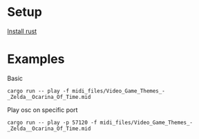 # Setup
[Install rust](https://www.rust-lang.org/tools/install)

# Examples

Basic
```
cargo run -- play -f midi_files/Video_Game_Themes_-_Zelda__Ocarina_Of_Time.mid
```

Play osc on specific port
```
cargo run -- play -p 57120 -f midi_files/Video_Game_Themes_-_Zelda__Ocarina_Of_Time.mid
```
